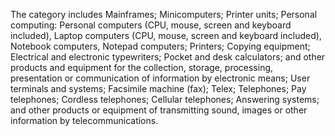 The category includes Mainframes; Minicomputers; Printer units; Personal computing: Personal computers (CPU, mouse, screen and keyboard included), Laptop computers (CPU, mouse, screen and keyboard included), Notebook computers, Notepad computers; Printers; Copying equipment; Electrical and electronic typewriters; Pocket and desk calculators; and other products and equipment for the collection, storage, processing, presentation or communication of information by electronic means; User terminals and systems; Facsimile machine (fax); Telex; Telephones; Pay telephones; Cordless telephones; Cellular telephones; Answering systems; and other products or equipment of transmitting sound, images or other information by telecommunications.
